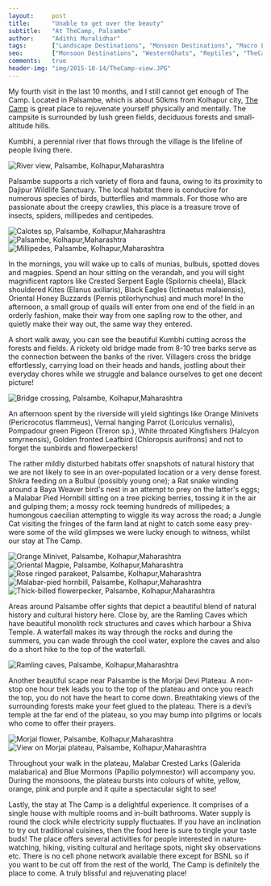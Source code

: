 ```yaml
---
layout:     post
title:      "Unable to get over the beauty"
subtitle:   "At TheCamp, Palsambe"
author:     "Adithi Muralidhar"
tags:       ["Landscape Destinations", "Monsoon Destinations", "Macro Life", "Reptiles"]
seo:		["Monsoon Destinations", "WesternGhats", "Reptiles", "TheCamp"]
comments:   true
header-img: "img/2015-10-14/TheCamp-view.JPG"
---
```


<p>My fourth visit in the last 10 months, and I still cannot get enough of The Camp. Located in Palsambe, which is about 50kms from Kolhapur city, <a href="http://www.wilderhood.com/accommodation/The%20Camp">The Camp</a> is great place to rejuvenate yourself physically and mentally. The campsite is surrounded by lush green fields, deciduous forests and small-altitude hills.</p> 


<p>Kumbhi, a perennial river that flows through the village is the lifeline of people living there. </p>

<img src="{{ site.baseurl }}/img/2015-10-14/River-scape.JPG" alt="River view, Palsambe, Kolhapur,Maharashtra">


<p>Palsambe supports a rich variety of flora and fauna, owing to its proximity to Dajipur Wildlife Sanctuary. The local habitat there is conducive for numerous species of birds, butterflies and mammals. For those who are passionate about the creepy crawlies, this place is a treasure trove of insects, spiders, millipedes and centipedes.</p> 


<img src="{{ site.baseurl }}/img/2015-10-14/calotes.JPG" alt="Calotes sp, Palsambe, Kolhapur,Maharashtra">
<img src="{{ site.baseurl }}/img/2015-10-14/flora.JPG" alt="Palsambe, Kolhapur,Maharashtra">
<img src="{{ site.baseurl }}/img/2015-10-14/millipedes.JPG" alt="Millipedes, Palsambe, Kolhapur,Maharashtra">


<p>In the mornings, you will wake up to calls of munias, bulbuls, spotted doves and magpies. Spend an hour sitting on the verandah, and you will sight magnificent raptors like Crested Serpent Eagle (Spilornis cheela), Black shouldered Kites (Elanus axillaris), Black Eagles (Ictinaetus malaiensis), Oriental Honey Buzzards (Pernis ptilorhynchus) and much more! In the afternoon, a small group of quails will enter from one end of the field in an orderly fashion, make their way from one sapling row to the other, and quietly make their way out, the same way they entered.</p> 


<p>A short walk away, you can see the beautiful Kumbhi cutting across the forests and fields. A rickety old bridge made from 8-10 tree barks serve as the connection between the banks of the river. Villagers cross the bridge effortlessly, carrying load on their heads and hands, jostling about their everyday chores while we struggle and balance ourselves to get one decent picture!</p> 

<img src="{{ site.baseurl }}/img/2015-10-14/Jagadeesh-crossing-bridge-thecamp.jpg" alt="Bridge crossing, Palsambe, Kolhapur,Maharashtra">


<p>An afternoon spent by the riverside will yield sightings like Orange Minivets (Pericrocotus flammeus), Vernal hanging Parrot (Loriculus vernalis), Pompadour green Pigeon (Treron sp.), White throated Kingfishers (Halcyon smyrnensis), Golden fronted Leafbird (Chloropsis aurifrons) and not to forget the sunbirds and flowerpeckers!</p>


<p>The rather mildly disturbed habitats offer snapshots of natural history that we are not likely to see in an over-populated location or a very dense forest. Shikra feeding on a Bulbul (possibly young one); a Rat snake winding around a Baya Weaver bird's nest in an attempt to prey on the latter's eggs; a Malabar Pied Hornbill sitting on a tree picking berries, tossing it in the air and gulping them; a mossy rock teeming hundreds of millipedes; a humongous caecilian attempting to wiggle its way across the road; a Jungle Cat visiting the fringes of the farm land at night to catch some easy prey- were some of the wild glimpses we were lucky enough to witness, whilst our stay at The Camp.</p> 

<img src="{{ site.baseurl }}/img/2015-10-14/orange-minivet-palsambe.jpg" alt="Orange Minivet, Palsambe, Kolhapur,Maharashtra">
<img src="{{ site.baseurl }}/img/2015-10-14/oriental-magpie-palsambe.jpg" alt="Oriental Magpie, Palsambe, Kolhapur,Maharashtra">
<img src="{{ site.baseurl }}/img/2015-10-14/rose-ringed-parakeet-palsambe.jpg" alt="Rose ringed parakeet, Palsambe, Kolhapur,Maharashtra">
<img src="{{ site.baseurl }}/img/2015-10-14/Malabar-pied-hornbill.JPG" alt="Malabar-pied hornbill, Palsambe, Kolhapur,Maharashtra">
<img src="{{ site.baseurl }}/img/2015-10-14/Thick-billed-flowerpecker.JPG" alt="Thick-billed flowerpecker, Palsambe, Kolhapur,Maharashtra">


<p>Areas around Palsambe offer sights that depict a beautiful blend of natural history and cultural history here. Close by, are the Ramling Caves which have beautiful monolith rock structures and caves which harbour a Shiva Temple. A waterfall makes its way through the rocks and during the summers, you can wade through the cool water, explore the caves and also do a short hike to the top of the waterfall.</p>

<img src="{{ site.baseurl }}/img/2015-10-14/Ramling-caves.JPG" alt="Ramling caves, Palsambe, Kolhapur,Maharashtra">

<p>Another beautiful scape near Palsambe is the Morjai Devi Plateau. A non-stop one hour trek leads you to the top of the plateau and once you reach the top, you do not have the heart to come down. Breathtaking views of the surrounding forests make your feet glued to the plateau. There is a devi’s temple at the far end of the plateau, so you may bump into pilgrims or locals who come to offer their prayers.</p>

<img src="{{ site.baseurl }}/img/2015-10-14/Morjai-plateau.JPG" alt="Morjai flower, Palsambe, Kolhapur,Maharashtra">
<img src="{{ site.baseurl }}/img/2015-10-14/view-morjai.jpg" alt="View on Morjai plateau, Palsambe, Kolhapur,Maharashtra">

<!--img src="{{ site.baseurl }}/img/2015-10-14/8.JPG" alt="View of the camp, Palsambe, Kolhapur,Maharashtra"-->
 
<p>Throughout your walk in the plateau, Malabar Crested Larks (Galerida malabarica) and Blue Mormons (Papilio polymnestor) will accompany you. During the monsoons, the plateau bursts into colours of white, yellow, orange, pink and purple and it quite a spectacular sight to see!</p>
 
 
<p>Lastly, the stay at The Camp is a delightful experience. It comprises of a single house with multiple rooms and in-built bathrooms. Water supply is round the clock while electricity supply fluctuates. If you have an inclination to try out traditional cuisines, then the food here is sure to tingle your taste buds! The place offers several activities for people interested in nature-watching, hiking, visiting cultural and heritage spots, night sky observations etc. There is no cell phone network available there except for BSNL so if you want to be cut off from the rest of the world, The Camp is definitely the place to come. A truly blissful and rejuvenating place!</p>
